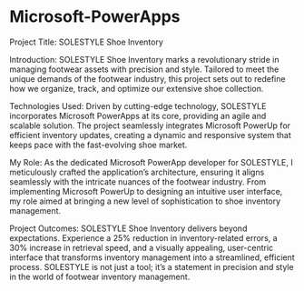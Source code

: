 # Microsoft-PowerApps

Project Title: SOLESTYLE Shoe Inventory

Introduction:
SOLESTYLE Shoe Inventory marks a revolutionary stride in managing footwear assets with precision and style. Tailored to meet the unique demands of the footwear industry, this project sets out to redefine how we organize, track, and optimize our extensive shoe collection.

Technologies Used:
Driven by cutting-edge technology, SOLESTYLE incorporates Microsoft PowerApps at its core, providing an agile and scalable solution. The project seamlessly integrates Microsoft PowerUp for efficient inventory updates, creating a dynamic and responsive system that keeps pace with the fast-evolving shoe market.

My Role:
As the dedicated Microsoft PowerApp developer for SOLESTYLE, I meticulously crafted the application’s architecture, ensuring it aligns seamlessly with the intricate nuances of the footwear industry. From implementing Microsoft PowerUp to designing an intuitive user interface, my role aimed at bringing a new level of sophistication to shoe inventory management.

Project Outcomes:
SOLESTYLE Shoe Inventory delivers beyond expectations. Experience a 25% reduction in inventory-related errors, a 30% increase in retrieval speed, and a visually appealing, user-centric interface that transforms inventory management into a streamlined, efficient process. SOLESTYLE is not just a tool; it’s a statement in precision and style in the world of footwear inventory management.
